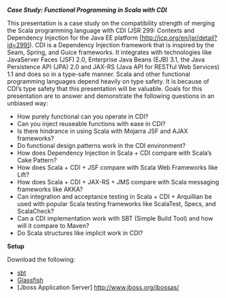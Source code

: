 ***Case Study: Functional Programming in Scala with CDI***   

This presentation is a case study on the compatibility strength of merging the Scala programming language with CDI (JSR 299: Contexts and Dependency Injection for the Java EE platform [http://jcp.org/en/jsr/detail?id=299]).  CDI is a Dependency Injection framework that is inspired by the Seam, Spring, and Guice frameworks.  It integrates with technologies like JavaServer Faces (JSF) 2.0, Enterprise Java Beans (EJB) 3.1, the Java Persistence API (JPA) 2.0 and JAX-RS (Java API for RESTful Web Services) 1.1 and does so in a type-safe manner.  Scala and other functional programming languages depend heavily on type safety.  It is because of CDI’s type safety that this presentation will be valuable.  Goals for this presentation are to answer and demonstrate the following questions in an unbiased way:

* How purely functional can you operate in CDI?
* Can you inject reuseable functions with ease in CDI?
* Is there hindrance in using Scala with Mojarra JSF and AJAX frameworks?
* Do functional design patterns work in the CDI environment?
* How does Dependency Injection in Scala + CDI compare with Scala’s Cake Pattern?
* How does Scala + CDI + JSF compare with Scala Web Frameworks like Lift?
* How does Scala + CDI + JAX-RS  + JMS  compare with Scala messaging frameworks like AKKA?
* Can integration and acceptance testing in Scala + CDI + Arquillian be used with popular Scala testing frameworks like ScalaTest, Specs, and ScalaCheck?
* Can a CDI implementation work with SBT (Simple Build Tool) and how will it compare to Maven?
* Do Scala structures like implicit work in CDI?

**Setup**

Download the following:

* [sbt](http://code.google.com/p/simple-build-tool/) 
* [Glassfish](http://glassfish.java.net/)
* [Jboss Application Server] http://www.jboss.org/jbossas/
